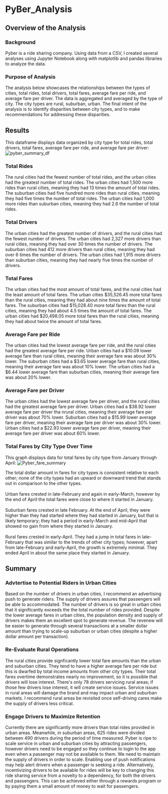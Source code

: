 # PyBer_Analysis

## Overview of the Analysis

### Background
Pyber is a ride sharing company. Using data from a CSV, I created several analyses using Jupyter Notebook along with matplotlib and pandas libraries to analyze the data.

### Purpose of Analysis
The analysis below showcases the relationships between the types of cities, total rides, total drivers, total fares, average fare per ride, and average fare per driver. The data is aggregated and averaged by the type of city. The city types are rural, suburban, urban. The final intent of the analysis is to identify disparities between city types, and to make recommendations for addressing these disparities.

## Results
This dataframe displays data organized by city type for total rides, total drivers, total fares, average fare per ride, and average fare per driver:
![pyber_summary_df](https://user-images.githubusercontent.com/24308495/138629339-d1910a7f-adb4-4b9f-aaf0-a060885d8802.PNG)

### Total Rides
The rural cities had the fewest number of total rides, and the urban cities had the greatest number of total rides. The urban cities had 1,500 more rides than rural cities, meaning they had 13 times the amount of total rides. The suburban cities had five hundred more rides than rural cities, meaning they had five times the number of total rides. The urban cities had 1,000 more rides than suburban cities, meaning they had 2.6 the number of total rides.

### Total Drivers
The urban cities had the greatest number of drivers, and the rural cities had the fewest number of drivers. The urban cities had 2,327 more drivers than rural cities, meaning they had over 30 times the number of drivers. The suburban cities had 412 more drivers than rural cities, meaning they had over 6 times the number of drivers. The urban cities had 1,915 more drivers than suburban cities, meaning they had nearly five times the number of drivers.

### Total Fares
The urban cities had the most amount of total fares, and the rural cities had the least amount of total fares. The urban cities $35,526.45 more total fares than the rural cities, meaning they had about nine times the amount of total fares. The suburban cities had $15,028.40 more total fares than the rural cities, meaning they had about 4.5 times the amount of total fares. The urban cities had $20,498.05 more total fares than the rural cities, meaning they had about twice the amount of total fares.

### Average Fare per Ride
The urban cities had the lowest average fare per ride, and the rural cities had the greatest average fare per ride. Urban cities had a $10.09 lower average fare than rural cities, meaning their average fare was about 30% lower. The suburban cities had a $3.65 lower average fare than rural cities, meaning their average fare was about 10% lower. The urban cities had a $6.44 lower average fare than suburban cities, meaning their average fare was about 20% lower.

### Average Fare per Driver
The urban cities had the lowest average fare per driver, and the rural cities had the greatest average fare per driver. Urban cities had a $38.92 lower average fare per driver tha nrural cities, meaning their average fare per driver was about 70% lower. Suburban cities had a $15.99 lower average fare per driver, meaning their average fare per driver was about 30% lower. Urban cities had a $22.93 lower average fare per driver, meaning their average fare per driver was about 60% lower.

### Total Fares by City Type Over Time
This graph displays data for total fares by city type from January through April:
![Pyber_fare_summary](https://user-images.githubusercontent.com/24308495/138630005-b6c91af1-ca54-4eff-b7b8-c921efd84a0c.png)

The total dollar amount in fares for city types is consistent relative to each other; none of the city types had an upward or downward trend that stands out in comparison to the other types. <br>
<br>
Urban fares crested in late-February and again in early-March, however by the end of April the total fares were close to where it started in January. <br>
<br>
Suburban fares crested in late February. At the end of April, they were higher than they had started where they had started in January, but that is likely temporary; they had a period in early-March and mid-April that showed no gain from where they started in January. <br>
<br>
Rural fares crested in early-April. They had a jump in total fares in late-February that was similar to the trends of other city types; however, apart from late-February and early-April, the growth is extremely minimal. They ended April in about the same place they started in January.

## Summary

### Advtertise to Potential Riders in Urban Cities
Based on the number of drivers in urban cities, I recommend an advertising push to generate riders. The supply of drivers assures that passengers will be able to accommodated. The number of drivers is so great in urban cities that it significantly exceeds the the total number of rides provided. Despite the lower average fares in urban cities, the population density and supply of drivers makes them an excellent spot to generate revenue. The revenew will be easier to generate through several transactions at a smaller dollar amount than trying to scale-up suburban or urban cities (despite a higher dollar amount per transaction).

### Re-Evaluate Rural Operations
The rural cities provide signficantly lower total fare amounts than the urban and suburban cities. They tend to have a higher average fare per ride but this is dwarfed by total income amounts from other city types. Their total fares overtime demonstrates nearly no improvement, so it is possible that drivers will lose interest. There's only 78 drivers servicing rural areas; if those few drivers lose interest, it will create service issues. Service issues in rural areas will damage the brand and may impact urban and suburban markets. I recommend rural areas be revisited once self-driving cares make the supply of drivers less critical.

### Engage Drivers to Maximize Retention
Currently there are significantly more drivers than total rides provided in urban areas. Meanwhile, in suburban areas, 625 rides were divided between 490 drivers during the period of time measured. Pyber is ripe to scale service in urban and suburban cities by attracting passengers, however drivers need to be engaged so they continue to login to the app even when a passenger may not be available to them. We need to maintain the supply of drivers in order to scale. Enabling use of push notifications may help alert drivers when a passenger is seeking a ride. Alternatively, incentivizing drivers to be available for rides will be key to changing this ride sharing service from a novelty to a dependency, for both the drivers and passengers. This can be achieved either through a rewards program or by paying them a small amount of money to wait for passengers.
